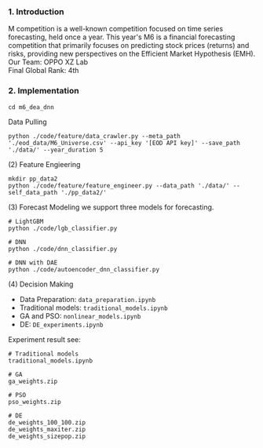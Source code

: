 ### 1. Introduction
M competition is a well-known competition focused on time series forecasting, held once a year. This year's M6 is a financial forecasting competition that primarily focuses on predicting stock prices (returns) and risks, providing new perspectives on the Efficient Market Hypothesis (EMH).<br>
Our Team: OPPO XZ Lab<br>
Final Global Rank: 4th<br>

### 2. Implementation
```
cd m6_dea_dnn
```

Data Pulling
```
python ./code/feature/data_crawler.py --meta_path './eod_data/M6_Universe.csv' --api_key '[EOD API key]' --save_path './data/' --year_duration 5
```

(2) Feature Engieering
```
mkdir pp_data2
python ./code/feature/feature_engineer.py --data_path './data/' --self_data_path './pp_data2/'
```

(3) Forecast Modeling
we support three models for forecasting.
```
# LightGBM
python ./code/lgb_classifier.py

# DNN
python ./code/dnn_classifier.py

# DNN with DAE
python ./code/autoencoder_dnn_classifier.py
```

(4) Decision Making

- Data Preparation: ```data_preparation.ipynb```
- Traditional models:  ```traditional_models.ipynb```
- GA and PSO: ```nonlinear_models.ipynb```
- DE: ```DE_experiments.ipynb```

Experiment result see: 
```
# Traditional models
traditional_models.ipynb

# GA
ga_weights.zip

# PSO
pso_weights.zip

# DE
de_weights_100_100.zip
de_weights_maxiter.zip
de_weights_sizepop.zip
```